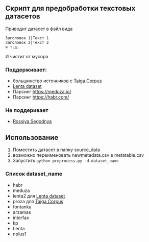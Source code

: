 ## Скрипт для предобработки текстовых датасетов
Приводит датасет в файл вида
```
Заголовок 1|Текст 1
Заголовок 2|Текст 2
и т.д.
```
И чистит от мусора

### Поддерживает:
- большинство источников c [Taiga Сorpus](https://tatianashavrina.github.io/taiga_site/)
- [Lenta dataset](https://github.com/yutkin/Lenta.Ru-News-Dataset)
- Парсинг https://meduza.io/
- Парсинг https://habr.com/

### Не поддеривает
- [Rossiya Segodnya](https://github.com/RossiyaSegodnya/ria_news_dataset)

## Использование
1) Поместить датасет в папку source_data
2) возможно переименовать newmetadata.csv в metatable.csv
3) Запустить `python preprocess.py -d dataset_name` 

### Список dataset_name
- habr
- meduza
- lenta2 для [Lenta dataset](https://github.com/yutkin/Lenta.Ru-News-Dataset)
- proza для [Taiga Сorpus](https://tatianashavrina.github.io/taiga_site/)
- fontanka
- arzamas
- interfax
- kp
- Lenta
- nplus1
